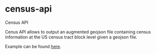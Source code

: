 # census-api
Census API

Cenus API allows to output an augmented geojson file containing census 
information at the US census tract block level given a geojson file.

Example can be found [here](https://github.com/zoedesimone/census-api/blob/main/ExampleCall.py).

